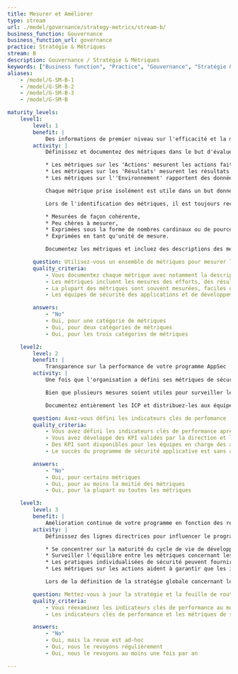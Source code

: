 ```yaml
---
title: Mesurer et Améliorer
type: stream
url: ./model/governance/strategy-metrics/stream-b/
business_function: Gouvernance
business_function_url: governance
practice: Stratégie & Métriques
stream: B
description: Gouvernance / Stratégie & Métriques
keywords: ["Business function", "Practice", "Gouvernance", "Stratégie & Métriques"]
aliases:
    - /model/G-SM-B-1
    - /model/G-SM-B-2
    - /model/G-SM-B-3
    - /model/G-SM-B

maturity_levels:
    level1:
        level: 1
        benefit: |
            Des informations de premier niveau sur l'efficacité et la mise en œuvre de votre programme AppSec
        activity: |
            Définissez et documentez des métriques dans le but d'évaluer l'efficacité opérationnelle du programme de sécurité applicative. De cette manière, les améliorations sont mesurables et vous pouvez les utiliser pour sécuriser les besoins futurs en support et en budget pour le programme. Prenant en compte la nature dynamique de la plupart des environnements de développement, les métriques devraient comprendre des mesures dans les catégories suivantes :

            * Les métriques sur les 'Actions' mesurent les actions faites sur la sécurité. Par exemple, les heures de formation, le temps passé à faire des revues de code et le nombre d'applications scannées quant aux vulnérabilités.
            * Les métriques sur les 'Résultats' mesurent les résultats des actions sur la sécurité. Des exemples sont : nombre de correctifs avec des défauts de sécurité significatifs et nombre d'incidents de sécurité impliquant des vulnérabilités dans une application.
            * Les métriques sur l''Environnement' rapportent des données sur l'environnement dans lequel les actions de sécurité surviennent. Par exemple, nombre d'applications ou de lignes de code mesurant la complexité ou la difficulté.

            Chaque métrique prise isolément est utile dans un but donné, mais la combinaison de deux ou trois métriques peut aider à expliquer les pics dans les tendances des métriques. Par exemple, un pic dans le nombre total de vulnérabilités peut être causé par le fait que l'organisation a incorporé plusieurs nouvelles applications qui n'ont pas été prises en compte précédemment par les mécanismes de sécurité applicatives en place. Par ailleurs, une augmentation dans la métrique 'Environnement' sans augmentation parallèle des métriques 'Actions' ou 'Résultats' pourrait être un indicateur d'un programme de sécurité mûr et efficace.

            Lors de l'identification des métriques, il est toujours recommandé de se tenir aux métriques qui remplissent plusieurs critères :

            * Mesurées de façon cohérente,
            * Peu chères à mesurer,
            * Exprimées sous la forme de nombres cardinaux ou de pourcentage,
            * Exprimées en tant qu'unité de mesure.

            Documentez les métriques et incluez des descriptions des méthodes les meilleures et les plus efficaces pour collecter des données, aussi bien que les méthodes recommandées pour combiner des mesures données pour produire des métriques parlantes. Par exemple, le nombre d'applications et le nombre total de défauts dans l'ensemble des applications ne sont peut-être pas utiles en tant que tels mais, lorsqu'on les combine en tant que nombre de défauts impactants de niveau élevé par application, ils fournissent une métrique bien plus exploitable.

        question: Utilisez-vous un ensemble de métriques pour mesurer l'efficacité et l'efficience du programme de sécurité applicative à travers les applications?
        quality_criteria:
            - Vous documentez chaque métrique avec notamment la description des sources, le périmètre de mesure et des conseils sur la façon de l'utiliser pour expliquer les tendances de la sécurité de l'application
            - Les métriques incluent les mesures des efforts, des résultats et des catégories de mesure de l'environnement
            - La plupart des métriques sont souvent mesurées, faciles ou peu coûteuses à rassembler et exprimées en nombre cardinal ou en pourcentage
            - Les équipes de sécurité des applications et de développement publient des métriques

        answers:
            - "No"
            - Oui, pour une catégorie de métriques
            - Oui, pour deux catégories de métriques
            - Oui, pour les trois catégories de métriques

    level2:
        level: 2
        benefit: |
            Transparence sur la performance de votre programme AppSec
        activity: |
            Une fois que l'organisation a défini ses métriques de sécurité applicative, collectez suffisamment d'informations pour établir des objectifs réalistes. Testez les métriques identifiées pour vous assurer que vous pouvez collecter des données de façon cohérente et efficace sur une courte période. Après la période d'essai initiale, l'organisation devrait disposer de suffisamment d'informations pour s'engager à respecter les buts et les objectifs exprimés au moyen d'indicateurs clés de performance (ICP).

            Bien que plusieurs mesures soient utiles pour surveiller le programme de sécurité de l'information et son efficacité, les indicateurs clés de performance font partie des métriques les plus significatives et efficaces. Éliminez la volatilité, qui est courante dans les environnements de développement d'applications, des ICP pour réduire les risques d'indicateurs défavorables résultant de mesures isolées temporaires ou trompeuses. Basez les ICP sur les métriques considérées comme précieuses non seulement pour les professionnels de la sécurité de l'information, mais aussi pour les personnes responsables du succès global de l'application et la direction de l’organisation. Voyez les ICP comme des indicateurs définitifs de la réussite de l'ensemble du programme et considérez-les comme applicables.

            Documentez entièrement les ICP et distribuez-les aux équipes qui contribuent au succès du programme ainsi qu'au management de l'organisation. Idéalement, incluez une brève explication des sources d'information de chaque ICP et de la signification si les chiffres sont hauts ou bas. Incluez les objectifs à court et à long terme et des fourchettes pour les mesures inacceptables nécessitant une intervention immédiate. Partagez les plans d’action avec les équipes de sécurité des applications et de développement des applications afin d’assurer une transparence totale dans la compréhension des objectifs et des buts de l’organisation.

        question: Avez-vous défini les indicateurs clés de perfomance (KPI) à partir des métriques disponibles sur la sécurité applicatives?
        quality_criteria:
            - Vous avez défini les indicateurs clés de performance après avoir recueilli suffisamment d'informations pour établir des objectifs réalistes
            - Vous avez développé des KPI validés par la direction et les équipes responsables de la sécurité des applications
            - Des KPI sont disponibles pour les équipes en charge des applications et incluent des seuils d'acceptabilité et des conseils dans le cas où les équipes auraient à prendre des mesures
            - Le succès du programme de sécurité applicative est sans ambigüité selon les KPIs définis

        answers:
            - "No"
            - Oui, pour certains métriques
            - Oui, pour au moins la moitié des métriques
            - Oui, pour la plupart ou toutes les métriques

    level3:
        level: 3
        benefit: |
            Amélioration continue de votre programme en fonction des résultats
        activity: |
            Définissez des lignes directrices pour influencer le programme de Sécurité Applicative en vous basant sur des ICP et d'autres métriques de sécurité applicative. Ces lignes directrices combinent la maturité du processus et des procédures de développement d'application avec différentes métriques afin de rendre le programme plus efficace. Les exemples suivants montrent la relation entre les mesures et les façons de faire évoluer et d'améliorer la sécurité dans les applications :

            * Se concentrer sur la maturité du cycle de vie de développement réduit le coût relatif par défaut en appliquant la sécurité de manière proactive.
            * Surveiller l'équilibre entre les métriques concernant les actions, les résultats et l'environnement améliore l'efficacité du programme et permet de justifier toute automatisation supplémentaire et autres méthodes d'amélioration des réferences plancher de la sécurité globale de l'application.
            * Les pratiques individualisées de sécurité peuvent fournir des indicateurs de réussite ou d'échec des initiatives individualisées de sécurité applicative.
            * Les métriques sur les actions aident à garantir que les initiatives sur la sécurité des applications sont dirigés vers les technologies et les disciplines les plus pertinentes et les plus importantes.

            Lors de la définition de la stratégie globale concernant les métriques, gardez à l'esprit l'objectif final et définissez quelles décisions peuvent être prises à la suite de modifications des Indicateurs Clés de Performance et des métriques dès que possible, afin d'aider à guider le développement des métriques.

        question: Mettez-vous à jour la stratégie et la feuille de route de sécurité des applications en fonction des indicateurs de sécurité des applications et des indicateurs clés de performance?
        quality_criteria:
            - Vous réexaminez les indicateurs clés de performance au moins une fois par an par rapport à leur efficacité et leur opérationnalité
            - Les indicateurs clés de performance et les métriques de sécurité applicative sont la cause de la plupart des changements de la stratégie de sécurité applicative

        answers:
            - "No"
            - Oui, mais la revue est ad-hoc
            - Oui, nous le revoyons régulièrement
            - Oui, nous le revoyons au moins une fois par an

---
```

